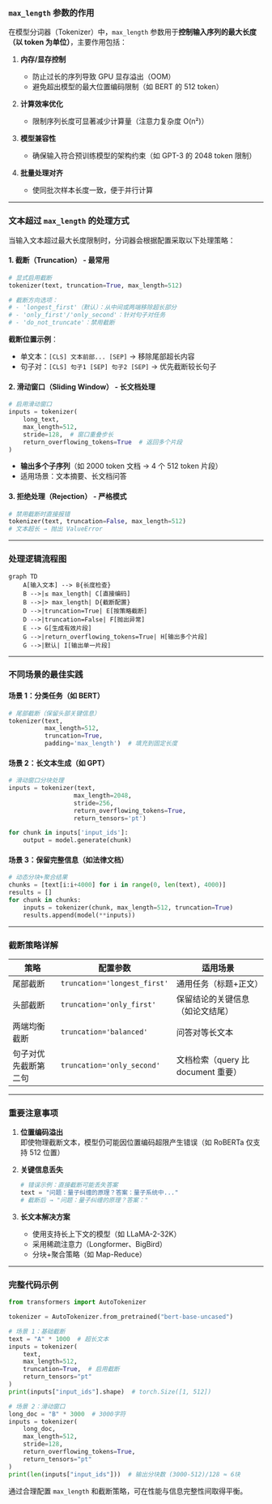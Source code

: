 ### `max_length` 参数的作用

在模型分词器（Tokenizer）中，`max_length` 参数用于**控制输入序列的最大长度（以 token 为单位）**，主要作用包括：

1. **内存/显存控制**  
   - 防止过长的序列导致 GPU 显存溢出（OOM）
   - 避免超出模型的最大位置编码限制（如 BERT 的 512 token）

2. **计算效率优化**  
   - 限制序列长度可显著减少计算量（注意力复杂度 O(n²)）

3. **模型兼容性**  
   - 确保输入符合预训练模型的架构约束（如 GPT-3 的 2048 token 限制）

4. **批量处理对齐**  
   - 使同批次样本长度一致，便于并行计算

---

### 文本超过 `max_length` 的处理方式

当输入文本超过最大长度限制时，分词器会根据配置采取以下处理策略：

#### 1. 截断（Truncation） - 最常用
```python
# 显式启用截断
tokenizer(text, truncation=True, max_length=512)

# 截断方向选项：
# - 'longest_first'（默认）：从中间或两端移除超长部分
# - 'only_first'/'only_second'：针对句子对任务
# - 'do_not_truncate'：禁用截断
```

**截断位置示例**：
- 单文本：`[CLS] 文本前部... [SEP]` → 移除尾部超长内容
- 句子对：`[CLS] 句子1 [SEP] 句子2 [SEP]` → 优先截断较长句子

#### 2. 滑动窗口（Sliding Window） - 长文档处理
```python
# 启用滑动窗口
inputs = tokenizer(
    long_text, 
    max_length=512, 
    stride=128,  # 窗口重叠步长
    return_overflowing_tokens=True  # 返回多个片段
)
```
- **输出多个子序列**（如 2000 token 文档 → 4 个 512 token 片段）
- 适用场景：文本摘要、长文档问答

#### 3. 拒绝处理（Rejection） - 严格模式
```python
# 禁用截断时直接报错
tokenizer(text, truncation=False, max_length=512) 
# 文本超长 → 抛出 ValueError
```

---

### 处理逻辑流程图
```mermaid
graph TD
    A[输入文本] --> B{长度检查}
    B -->|≤ max_length| C[直接编码]
    B -->|> max_length| D{截断配置}
    D -->|truncation=True| E[按策略截断]
    D -->|truncation=False| F[抛出异常]
    E --> G[生成有效片段]
    G -->|return_overflowing_tokens=True| H[输出多个片段]
    G -->|默认| I[输出单一片段]
```

---

### 不同场景的最佳实践

#### 场景 1：分类任务（如 BERT）
```python
# 尾部截断（保留头部关键信息）
tokenizer(text, 
          max_length=512, 
          truncation=True,
          padding='max_length')  # 填充到固定长度
```

#### 场景 2：长文本生成（如 GPT）
```python
# 滑动窗口分块处理
inputs = tokenizer(text,
                  max_length=2048,
                  stride=256,
                  return_overflowing_tokens=True,
                  return_tensors='pt')

for chunk in inputs['input_ids']:
    output = model.generate(chunk)
```

#### 场景 3：保留完整信息（如法律文档）
```python
# 动态分块+聚合结果
chunks = [text[i:i+4000] for i in range(0, len(text), 4000)]
results = []
for chunk in chunks:
    inputs = tokenizer(chunk, max_length=512, truncation=True)
    results.append(model(**inputs))
```

---

### 截断策略详解
| **策略**                | 配置参数                  | 适用场景                          |
|-------------------------|--------------------------|----------------------------------|
| 尾部截断                | `truncation='longest_first'` | 通用任务（标题+正文）            |
| 头部截断                | `truncation='only_first'`    | 保留结论的关键信息（如论文结尾）  |
| 两端均衡截断            | `truncation='balanced'`      | 问答对等长文本                   |
| 句子对优先截断第二句    | `truncation='only_second'`   | 文档检索（query 比 document 重要）|

---

### 重要注意事项
1. **位置编码溢出**  
   即使物理截断文本，模型仍可能因位置编码超限产生错误（如 RoBERTa 仅支持 512 位置）

2. **关键信息丢失**  
   ```python
   # 错误示例：直接截断可能丢失答案
   text = "问题：量子纠缠的原理？答案：量子系统中..."
   # 截断后 → "问题：量子纠缠的原理？答案："
   ```

3. **长文本解决方案**  
   - 使用支持长上下文的模型（如 LLaMA-2-32K）
   - 采用稀疏注意力（Longformer、BigBird）
   - 分块+聚合策略（如 Map-Reduce）

---

### 完整代码示例
```python
from transformers import AutoTokenizer

tokenizer = AutoTokenizer.from_pretrained("bert-base-uncased")

# 场景 1：基础截断
text = "A" * 1000  # 超长文本
inputs = tokenizer(
    text,
    max_length=512,
    truncation=True,  # 启用截断
    return_tensors="pt"
)
print(inputs["input_ids"].shape)  # torch.Size([1, 512])

# 场景 2：滑动窗口
long_doc = "B" * 3000  # 3000字符
inputs = tokenizer(
    long_doc,
    max_length=512,
    stride=128,
    return_overflowing_tokens=True,
    return_tensors="pt"
)
print(len(inputs["input_ids"]))  # 输出分块数 (3000-512)/128 ≈ 6块
```

通过合理配置 `max_length` 和截断策略，可在性能与信息完整性间取得平衡。